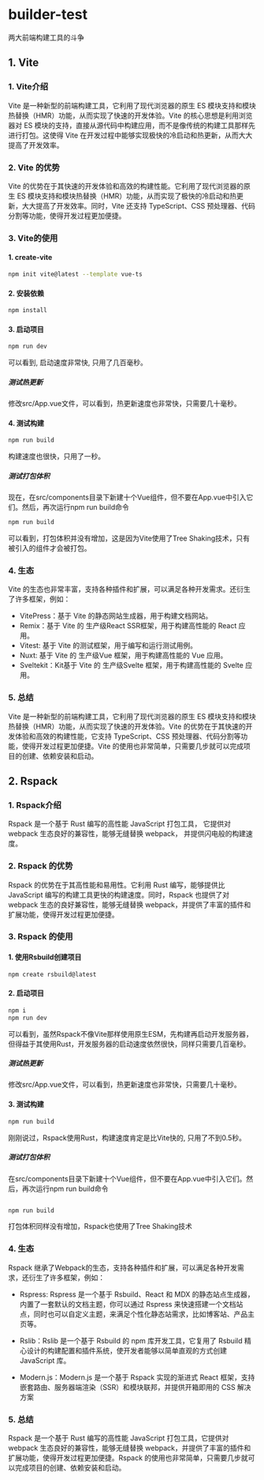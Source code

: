 # builder-test
两大前端构建工具的斗争

## 1. Vite

###  1. Vite介绍

Vite 是一种新型的前端构建工具，它利用了现代浏览器的原生 ES 模块支持和模块热替换（HMR）功能，从而实现了快速的开发体验。Vite 的核心思想是利用浏览器对 ES 模块的支持，直接从源代码中构建应用，而不是像传统的构建工具那样先进行打包。这使得 Vite 在开发过程中能够实现极快的冷启动和热更新，从而大大提高了开发效率。

### 2. Vite 的优势

Vite 的优势在于其快速的开发体验和高效的构建性能。它利用了现代浏览器的原生 ES 模块支持和模块热替换（HMR）功能，从而实现了极快的冷启动和热更新，大大提高了开发效率。同时，Vite 还支持 TypeScript、CSS 预处理器、代码分割等功能，使得开发过程更加便捷。

### 3. Vite的使用

#### 1. create-vite
```bash
npm init vite@latest --template vue-ts

```

#### 2. 安装依赖
```bash
npm install
```

#### 3. 启动项目
```bash
npm run dev
```
可以看到, 启动速度非常快, 只用了几百毫秒。

##### 测试热更新
修改src/App.vue文件，可以看到，热更新速度也非常快，只需要几十毫秒。

#### 4. 测试构建
```bash
npm run build
```
构建速度也很快，只用了一秒。

##### 测试打包体积
现在，在src/components目录下新建十个Vue组件，但不要在App.vue中引入它们。然后，再次运行npm run build命令
```bash
npm run build
```
可以看到，打包体积并没有增加，这是因为Vite使用了Tree Shaking技术，只有被引入的组件才会被打包。

### 4. 生态
Vite 的生态也非常丰富，支持各种插件和扩展，可以满足各种开发需求。还衍生了许多框架，例如：

- VitePress：基于 Vite 的静态网站生成器，用于构建文档网站。
- Remix：基于 Vite 的 生产级React SSR框架，用于构建高性能的 React 应用。
- Vitest: 基于 Vite 的测试框架，用于编写和运行测试用例。
- Nuxt:  基于 Vite 的 生产级Vue 框架，用于构建高性能的 Vue 应用。
- Sveltekit：Kit基于 Vite 的 生产级Svelte 框架，用于构建高性能的 Svelte 应用。

### 5. 总结
Vite 是一种新型的前端构建工具，它利用了现代浏览器的原生 ES 模块支持和模块热替换（HMR）功能，从而实现了快速的开发体验。Vite 的优势在于其快速的开发体验和高效的构建性能，它支持 TypeScript、CSS 预处理器、代码分割等功能，使得开发过程更加便捷。Vite 的使用也非常简单，只需要几步就可以完成项目的创建、依赖安装和启动。


## 2. Rspack

### 1.  Rspack介绍

Rspack 是一个基于 Rust 编写的高性能 JavaScript 打包工具， 它提供对 webpack 生态良好的兼容性，能够无缝替换 webpack， 并提供闪电般的构建速度。

### 2. Rspack 的优势

Rspack 的优势在于其高性能和易用性。它利用 Rust 编写，能够提供比 JavaScript 编写的构建工具更快的构建速度。同时，Rspack 也提供了对 webpack 生态的良好兼容性，能够无缝替换 webpack，并提供了丰富的插件和扩展功能，使得开发过程更加便捷。

### 3. Rspack 的使用

#### 1. 使用Rsbuild创建项目
```bash
npm create rsbuild@latest
```

#### 2. 启动项目
```bash
npm i
npm run dev
```
可以看到，虽然Rspack不像Vite那样使用原生ESM，先构建再启动开发服务器，但得益于其使用Rust，开发服务器的启动速度依然很快，同样只需要几百毫秒。

##### 测试热更新
修改src/App.vue文件，可以看到，热更新速度也非常快，只需要几十毫秒。

#### 3. 测试构建
```bash
npm run build
```
刚刚说过，Rspack使用Rust，构建速度肯定是比Vite快的, 只用了不到0.5秒。

#####  测试打包体积
在src/components目录下新建十个Vue组件，但不要在App.vue中引入它们。然后，再次运行npm run build命令

```bash

npm run build
```
打包体积同样没有增加，Rspack也使用了Tree Shaking技术

### 4. 生态
Rspack 继承了Webpack的生态，支持各种插件和扩展，可以满足各种开发需求，还衍生了许多框架，例如：

- Rspress: Rspress 是一个基于 Rsbuild、React 和 MDX 的静态站点生成器，内置了一套默认的文档主题，你可以通过 Rspress 来快速搭建一个文档站点，同时也可以自定义主题，来满足个性化静态站需求，比如博客站、产品主页等。

- Rslib：Rslib 是一个基于 Rsbuild 的 npm 库开发工具，它复用了 Rsbuild 精心设计的构建配置和插件系统，使开发者能够以简单直观的方式创建 JavaScript 库。

- Modern.js：Modern.js 是一个基于 Rspack 实现的渐进式 React 框架，支持嵌套路由、服务器端渲染（SSR）和模块联邦，并提供开箱即用的 CSS 解决方案

### 5. 总结
Rspack 是一个基于 Rust 编写的高性能 JavaScript 打包工具，它提供对 webpack 生态良好的兼容性，能够无缝替换 webpack，并提供了丰富的插件和扩展功能，使得开发过程更加便捷。Rspack 的使用也非常简单，只需要几步就可以完成项目的创建、依赖安装和启动。
